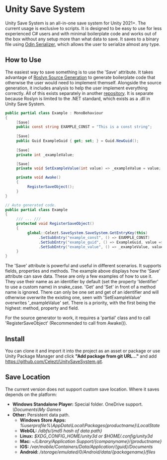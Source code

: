 # Unity Save System

Unity Save System is an all-in-one save system for Unity 2021+. The current usage is exclusive to scripts. It is designed to be easy to use for less experienced C# users and with minimal boilerplate code and works out of the box without any setup more than what data to save. It saves to a binary file using [Odin Serializer](https://github.com/TeamSirenix/odin-serializer), which allows the user to serialize almost any type.

## How to Use

The easiest way to save something is to use the 'Save' attribute. It takes advantage of [Roslyn Source Generation](https://github.com/dotnet/roslyn) to generate boilerplate code that otherwise the user would need to implement themself. Alongside the source generation, it includes analysis to help the user implement everything correctly. All of this exists separately in another [repository](https://github.com/Celezt/UnitySaveSystemSourceGenerator). It is separate because Roslyn is limited to the .NET standard, which exists as a .dll in Unity Save System.

```cs
public partial class Example : MonoBehaviour
{
     [Save]
     public const string EXAMPLE_CONST = "This is a const string";
     
     [Save]
     public Guid ExampleGuid { get; set; } = Guid.NewGuid();
     
     [Save]
     private int _exampleValue;

     [Save]
     private void SetExampleValue(int value) => _exampleValue = value;

     private void Awake()
     {
          RegisterSaveObject();
     }
}

// Auto generated code.
public partial class Example
{
     /// ... ///
     protected void RegisterSaveObject()
     {
          global::Celezt.SaveSystem.SaveSystem.GetEntryKey(this)
               .SetSubEntry("example_const", () => EXAMPLE_CONST)
               .SetSubEntry("example_guid", () => ExampleGuid, value => ExampleGuid = (Guid)value)
               .SetSubEntry("example_value", () => _exampleValue, value => SetExampleValue((int)value));
     }
}
```

The 'Save' attribute is powerful and useful in different scenarios. It supports fields, properties and methods. The example above displays how the 'Save' attribute can save data. These are only a few examples of how to use it. They use their name as an identifier by default (set the property 'Identifier' to use a custom name) in snake_case. 'Get' and 'Set' in front of a method name is ignored. There can only be one set and get of an identifier and will otherwise overwrite the existing one, seen with 'SetExampleValue' overwrites '_exampleValue' set. There is a priority, with the first being the highest: method, property and field.

For the source generator to work, it requires a 'partial' class and to call 'RegisterSaveObject' (Recommended to call from Awake()).

## Install

You can clone it and import it into the project as an asset or package or use Unity Package Manager and click **"Add package from git URL..."** and add https://github.com/Celezt/UnitySaveSystem.git.

## Save Location

The current version does not support custom save location. Where it saves depends on the platform:
* **Windows Standalone Player:** Special folder. OneDrive support. *\Documents\My Games*
* **Other:** Persistent data path.
  * **Windows Store Apps:** *%userprofile%\AppData\Local\Packages\{productname}\LocalState*
  * **WebGL:** */idbfs/{md5 hash of data path}*
  * **Linux:** *$XDG_CONFIG_HOME/unity3d or $HOME/.config/unity3d*
  * **Mac:** *~/Library/Application Support/{companyname}/{productname}*
  * **IOS:** */var/mobile/Containers/Data/Application/{guid}/Documents*
  * **Android:** */storage/emulated/0/Android/data/{packagename}/files*
